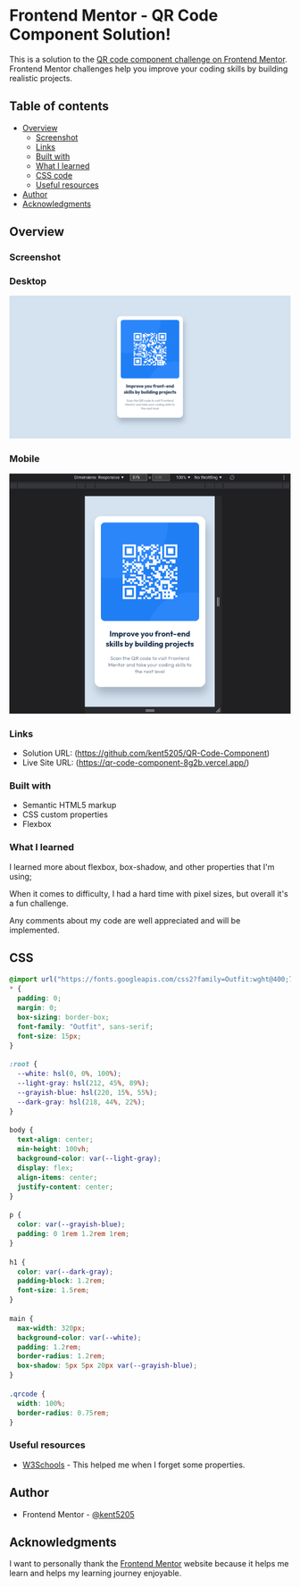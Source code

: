 # Frontend Mentor - QR Code Component Solution!

This is a solution to the [QR code component challenge on Frontend Mentor](https://www.frontendmentor.io/challenges/qr-code-component-iux_sIO_H). Frontend Mentor challenges help you improve your coding skills by building realistic projects.

## Table of contents

- [Overview](#overview)
  - [Screenshot](#screenshot)
  - [Links](#links)
  - [Built with](#built-with)
  - [What I learned](#what-i-learned)
  - [CSS code](#css)
  - [Useful resources](#useful-resources)
- [Author](#author)
- [Acknowledgments](#acknowledgments)

## Overview

### Screenshot

### Desktop

![](./images/desktop_screenshot.png)

### Mobile

![](./images/mobile_screenshot.png)

### Links

- Solution URL: (https://github.com/kent5205/QR-Code-Component)
- Live Site URL: (https://qr-code-component-8g2b.vercel.app/)

### Built with

- Semantic HTML5 markup
- CSS custom properties
- Flexbox

### What I learned

I learned more about flexbox, box-shadow, and other properties that I'm using;

When it comes to difficulty, I had a hard time with pixel sizes, but overall it's a fun challenge.

Any comments about my code are well appreciated and will be implemented.

## CSS

```css
@import url("https://fonts.googleapis.com/css2?family=Outfit:wght@400;700&display=swap");
* {
  padding: 0;
  margin: 0;
  box-sizing: border-box;
  font-family: "Outfit", sans-serif;
  font-size: 15px;
}

:root {
  --white: hsl(0, 0%, 100%);
  --light-gray: hsl(212, 45%, 89%);
  --grayish-blue: hsl(220, 15%, 55%);
  --dark-gray: hsl(218, 44%, 22%);
}

body {
  text-align: center;
  min-height: 100vh;
  background-color: var(--light-gray);
  display: flex;
  align-items: center;
  justify-content: center;
}

p {
  color: var(--grayish-blue);
  padding: 0 1rem 1.2rem 1rem;
}

h1 {
  color: var(--dark-gray);
  padding-block: 1.2rem;
  font-size: 1.5rem;
}

main {
  max-width: 320px;
  background-color: var(--white);
  padding: 1.2rem;
  border-radius: 1.2rem;
  box-shadow: 5px 5px 20px var(--grayish-blue);
}

.qrcode {
  width: 100%;
  border-radius: 0.75rem;
}
```

### Useful resources

- [W3Schools](https://www.w3schools.com/w3css/defaulT.asp) - This helped me when I forget some properties.

## Author

- Frontend Mentor - [@kent5205](https://www.frontendmentor.io/profile/kent5205)

## Acknowledgments

I want to personally thank the [Frontend Mentor](https://www.frontendmentor.io/home) website because it helps me learn and helps my learning journey enjoyable.
